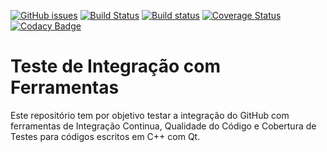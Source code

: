 [![GitHub issues](https://img.shields.io/github/issues/HerikLyma/CPPWebFramework.svg)](https://github.com/HerikLyma/CPPWebFramework/issues)
[![Build Status](https://travis-ci.org/HerikLyma/TesteIntegracao.svg?branch=master)](https://travis-ci.org/HerikLyma/TesteIntegracao)
[![Build status](https://ci.appveyor.com/api/projects/status/mm55fydopdcq5dky?svg=true)](https://ci.appveyor.com/project/HerikLyma/testeintegracao)
[![Coverage Status](https://coveralls.io/repos/github/HerikLyma/TesteIntegracao/badge.svg?branch=master)](https://coveralls.io/github/HerikLyma/TesteIntegracao?branch=master)
[![Codacy Badge](https://api.codacy.com/project/badge/Grade/08e02728c3114e08ac580c1c0ba94b75)](https://www.codacy.com/app/HerikLyma/TesteIntegracao?utm_source=github.com&amp;utm_medium=referral&amp;utm_content=HerikLyma/TesteIntegracao&amp;utm_campaign=Badge_Grade)
# Teste de Integração com Ferramentas
Este repositório tem por objetivo testar a integração do GitHub com ferramentas de Integração Continua, 
Qualidade do Código e Cobertura de Testes para códigos escritos em C++ com Qt.

